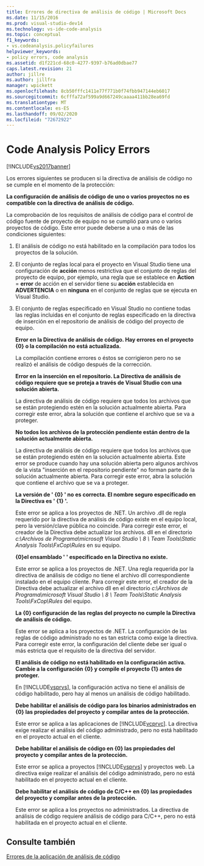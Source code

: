 ```yaml
---
title: Errores de directiva de análisis de código | Microsoft Docs
ms.date: 11/15/2016
ms.prod: visual-studio-dev14
ms.technology: vs-ide-code-analysis
ms.topic: conceptual
f1_keywords:
- vs.codeanalysis.policyfailures
helpviewer_keywords:
- policy errors, code analysis
ms.assetid: d1f221cd-68c0-4277-9397-b76ad0dbae77
caps.latest.revision: 21
author: jillre
ms.author: jillfra
manager: wpickett
ms.openlocfilehash: 8cb50fffc1411e77f771b0f74fbb947144eb6017
ms.sourcegitcommit: 6cfffa72af599a9d667249caaaa411bb28ea69fd
ms.translationtype: MT
ms.contentlocale: es-ES
ms.lasthandoff: 09/02/2020
ms.locfileid: "72672922"
---
```

# <a name="code-analysis-policy-errors"></a>Code Analysis Policy Errors
[!INCLUDE[vs2017banner](../includes/vs2017banner.md)]

Los errores siguientes se producen si la directiva de análisis de código no se cumple en el momento de la protección:

 **La configuración de análisis de código de uno o varios proyectos no es compatible con la directiva de análisis de código.**

 La comprobación de los requisitos de análisis de código para el control de código fuente de proyecto de equipo no se cumplió para uno o varios proyectos de código. Este error puede deberse a una o más de las condiciones siguientes:

1. El análisis de código no está habilitado en la compilación para todos los proyectos de la solución.

2. El conjunto de reglas local para el proyecto en Visual Studio tiene una configuración de **acción** menos restrictiva que el conjunto de reglas del proyecto de equipo, por ejemplo, una regla que se establece en **Action** = **error** de acción en el servidor tiene su **acción** establecida en **ADVERTENCIA** o en **ninguna** en el conjunto de reglas que se ejecuta en Visual Studio.

3. El conjunto de reglas especificado en Visual Studio no contiene todas las reglas incluidas en el conjunto de reglas especificado en la directiva de inserción en el repositorio de análisis de código del proyecto de equipo.

   **Error en la Directiva de análisis de código. Hay errores en el proyecto {0} o la compilación no está actualizada.**

   La compilación contiene errores o éstos se corrigieron pero no se realizó el análisis de código después de la corrección.

   **Error en la inserción en el repositorio. La Directiva de análisis de código requiere que se proteja a través de Visual Studio con una solución abierta.**

   La directiva de análisis de código requiere que todos los archivos que se están protegiendo estén en la solución actualmente abierta. Para corregir este error, abra la solución que contiene el archivo que se va a proteger.

   **No todos los archivos de la protección pendiente están dentro de la solución actualmente abierta.**

   La directiva de análisis de código requiere que todos los archivos que se están protegiendo estén en la solución actualmente abierta. Este error se produce cuando hay una solución abierta pero algunos archivos de la vista "inserción en el repositorio pendiente" no forman parte de la solución actualmente abierta. Para corregir este error, abra la solución que contiene el archivo que se va a proteger.

   **La versión de ' {0} ' no es correcta. El nombre seguro especificado en la Directiva es ' {1} '.**

   Este error se aplica a los proyectos de .NET. Un archivo .dll de regla requerido por la directiva de análisis de código existe en el equipo local, pero la versión/clave pública no coincide. Para corregir este error, el creador de la Directiva debe actualizar los archivos. dll en el directorio *c:\Archivos de Programa\microsoft Visual Studio \\ 8 \ Team Tools\Static Analysis Tools\FxCop\Rules* en su equipo.

   **{0}el ensamblado ' ' especificado en la Directiva no existe.**

   Este error se aplica a los proyectos de .NET. Una regla requerida por la directiva de análisis de código no tiene el archivo dll correspondiente instalado en el equipo cliente. Para corregir este error, el creador de la Directiva debe actualizar el archivo dll en el directorio *c:\Archivos de Programa\microsoft Visual Studio \\ 8 \ Team Tools\Static Analysis Tools\FxCop\Rules* del equipo.

   **La {0} configuración de las reglas del proyecto no cumple la Directiva de análisis de código.**

   Este error se aplica a los proyectos de .NET. La configuración de las reglas de código administrado no es tan estricta como exige la directiva. Para corregir este error, la configuración del cliente debe ser igual o más estricta que el requisito de la directiva del servidor.

   **El análisis de código no está habilitado en la configuración activa. Cambie a la configuración {0} y compile el proyecto {1} antes de proteger.**

   En [!INCLUDE[vsprvs](../includes/vsprvs-md.md)], la configuración activa no tiene el análisis de código habilitado, pero hay al menos un análisis de código habilitado.

   **Debe habilitar el análisis de código para los binarios administrados en {0} las propiedades del proyecto y compilar antes de la protección.**

   Este error se aplica a las aplicaciones de [!INCLUDE[vcprvc](../includes/vcprvc-md.md)]. La directiva exige realizar el análisis del código administrado, pero no está habilitado en el proyecto actual en el cliente.

   **Debe habilitar el análisis de código en {0} las propiedades del proyecto y compilar antes de la protección.**

   Este error se aplica a proyectos [!INCLUDE[vsprvs](../includes/vsprvs-md.md)] y proyectos web. La directiva exige realizar el análisis del código administrado, pero no está habilitado en el proyecto actual en el cliente.

   **Debe habilitar el análisis de código de C/C++ en {0} las propiedades del proyecto y compilar antes de la protección.**

   Este error se aplica a los proyectos no administrados. La directiva de análisis de código requiere análisis de código para C/C++, pero no está habilitada en el proyecto actual en el cliente.

## <a name="see-also"></a>Consulte también
 [Errores de la aplicación de análisis de código](../code-quality/code-analysis-application-errors.md)
